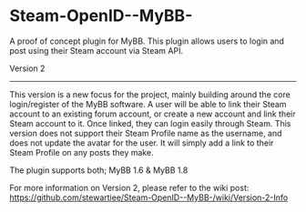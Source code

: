 # Steam-OpenID--MyBB-
A proof of concept plugin for MyBB. This plugin allows users to login and post using their Steam account via Steam API. 

Version 2
- - -
This version is a new focus for the project, mainly building around the core login/register of the MyBB software. A user will be able to link their Steam account to an existing forum account, or create a new account and link their Steam account to it. Once linked, they can login easily through Steam. This version does not support their Steam Profile name as the username, and does not update the avatar for the user. It will simply add a link to their Steam Profile on any posts they make.

The plugin supports both; MyBB 1.6 & MyBB 1.8

For more information on Version 2, please refer to the wiki post:
https://github.com/stewartiee/Steam-OpenID--MyBB-/wiki/Version-2-Info

